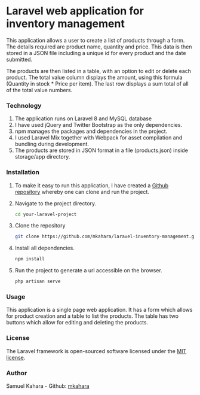 # Laravel web application for inventory management
This application allows a user to create a list of products through a form. The details required are product name, quantity and price. This data is then stored in a JSON file including a unique id for every product and the date submitted. 

The products are then listed in a table, with an option to edit or delete each product. The total value column displays the amount, using this formula (Quantity in stock * Price per item). The last row displays a sum total of all of the total value numbers.

### Technology
1. The application runs on Laravel 8 and MySQL database
2. I have used jQuery and Twitter Bootstrap as the only dependencies.
3. npm manages the packages and dependencies in the project.
4. I used Laravel Mix together with Webpack for asset compilation and bundling during development.
5. The products are stored in JSON format in a file (products.json) inside storage/app directory.

### Installation
1. To make it easy to run this application, I have created a [Github repository](https://github.com/mkahara/laravel-inventory-management) whereby one can clone and run the project.
   
2. Navigate to the project directory.
    ```bash
    cd your-laravel-project
    ```
3. Clone the repository
    ```bash
   git clone https://github.com/mkahara/laravel-inventory-management.git
   ```
4. Install all dependencies.
   ```bash
   npm install
   ```
5. Run the project to generate a url accessible on the browser.
   ```bash
   php artisan serve
   ```

### Usage
This application is a single page web application. It has a form which allows for product creation and a table to list the products. The table has two buttons which allow for editing and deleting the products.

### License
The Laravel framework is open-sourced software licensed under the [MIT license](https://opensource.org/licenses/MIT).

### Author
Samuel Kahara - Github: [mkahara](https://github.com/mkahara)

